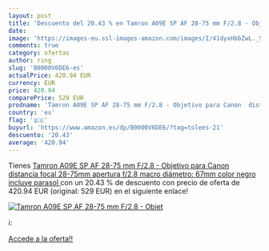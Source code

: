 ```yaml
---
layout: post
title: 'Descuento del 20.43 % en Tamron A09E SP AF 28-75 mm F/2.8 - Objet'
date: 
image: 'https://images-eu.ssl-images-amazon.com/images/I/41dyxHbbZwL._SL200_.jpg'
comments: true
category: ofertas
author: ring
slug: 'B0000V6DE6-es'
actualPrice: 420.94 EUR
currency: EUR
price: 420.94
comparePrice: 529 EUR
prodname: 'Tamron A09E SP AF 28-75 mm F/2.8 - Objetivo para Canon  distancia focal 28-75mm  apertura f/2.8  macro  diámetro: 67mm  color negro  incluye parasol '
country: 'es'
flag: '🇪🇸'
buyurl: 'https://www.amazon.es/dp/B0000V6DE6/?tag=tolees-21'
descuento: '20.43'
average: '420.94'
---
```


Tienes [Tamron A09E SP AF 28-75 mm F/2.8 - Objetivo para Canon  distancia focal 28-75mm  apertura f/2.8  macro  diámetro: 67mm  color negro  incluye parasol ](https://www.amazon.es/dp/B0000V6DE6/?tag=tolees-21) con un 20.43 % de descuento con precio de oferta de 420.94 EUR (original: 529 EUR) en el siguiente enlace!

[![Tamron A09E SP AF 28-75 mm F/2.8 - Objet](https://images-eu.ssl-images-amazon.com/images/I/41dyxHbbZwL._SL200_.jpg)](https://www.amazon.es/dp/B0000V6DE6/?tag=tolees-21)

ℹ️:


[Accede a la oferta!!](https://www.amazon.es/dp/B0000V6DE6/?tag=tolees-21)
